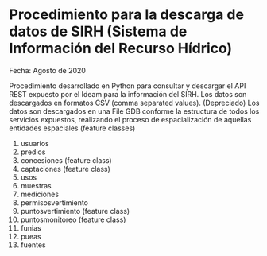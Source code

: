 # Procedimiento para la descarga de datos de SIRH (Sistema de Información del Recurso Hídrico) #

Fecha: Agosto de 2020

Procedimiento desarrollado en Python para consultar y descargar el API REST expuesto por el Ideam para la información del SIRH.
Los datos son descargados en formatos CSV (comma separated values). (Depreciado)
Los datos son descargados en una File GDB conforme la estructura de todos los servicios expuestos, realizando el proceso de espacialización de aquellas entidades espaciales (feature classes)

1. usuarios
1. predios
1. concesiones (feature class)
1. captaciones (feature class)
1. usos
1. muestras
1. mediciones
1. permisosvertimiento 
1. puntosvertimiento (feature class)
1. puntosmonitoreo (feature class)
1. funias
1. pueas
1. fuentes